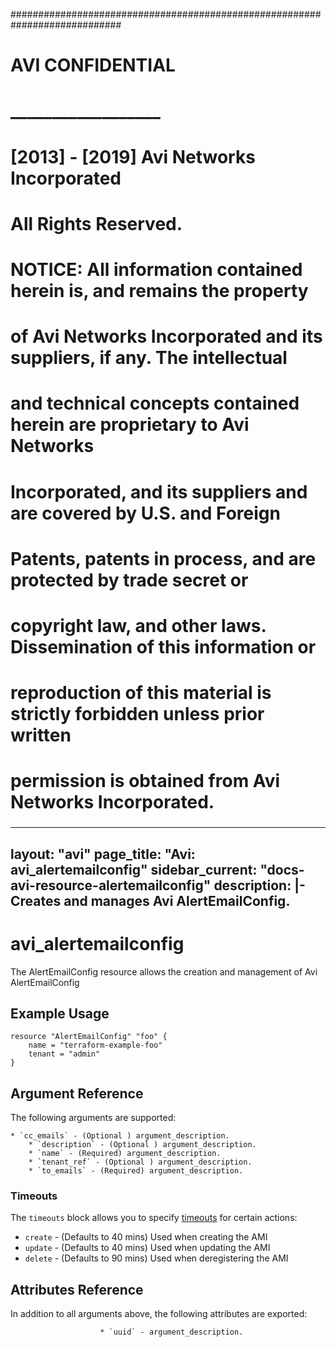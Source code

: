 
############################################################################
#
# AVI CONFIDENTIAL
# __________________
#
# [2013] - [2019] Avi Networks Incorporated
# All Rights Reserved.
#
# NOTICE: All information contained herein is, and remains the property
# of Avi Networks Incorporated and its suppliers, if any. The intellectual
# and technical concepts contained herein are proprietary to Avi Networks
# Incorporated, and its suppliers and are covered by U.S. and Foreign
# Patents, patents in process, and are protected by trade secret or
# copyright law, and other laws. Dissemination of this information or
# reproduction of this material is strictly forbidden unless prior written
# permission is obtained from Avi Networks Incorporated.
###

---
layout: "avi"
page_title: "Avi: avi_alertemailconfig"
sidebar_current: "docs-avi-resource-alertemailconfig"
description: |-
  Creates and manages Avi AlertEmailConfig.
---

# avi_alertemailconfig

The AlertEmailConfig resource allows the creation and management of Avi AlertEmailConfig

## Example Usage

```hcl
resource "AlertEmailConfig" "foo" {
    name = "terraform-example-foo"
    tenant = "admin"
}
```

## Argument Reference

The following arguments are supported:

    * `cc_emails` - (Optional ) argument_description.
        * `description` - (Optional ) argument_description.
        * `name` - (Required) argument_description.
        * `tenant_ref` - (Optional ) argument_description.
        * `to_emails` - (Required) argument_description.
        
### Timeouts

The `timeouts` block allows you to specify [timeouts](https://www.terraform.io/docs/configuration/resources.html#timeouts) for certain actions:

* `create` - (Defaults to 40 mins) Used when creating the AMI
* `update` - (Defaults to 40 mins) Used when updating the AMI
* `delete` - (Defaults to 90 mins) Used when deregistering the AMI

## Attributes Reference

In addition to all arguments above, the following attributes are exported:

                        * `uuid` - argument_description.
    
